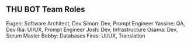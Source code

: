 ## THU BOT Team Roles

Eugen: Software Architect, Dev
Simon: Dev, Prompt Engineer
Yassine: QA, Dev
Ria: UI/UX, Prompt Engineer
Josh: Dev, Infrastructure
Osama: Dev, Scrum Master
Bobby: Databases
Firas: UI/UX, Translation